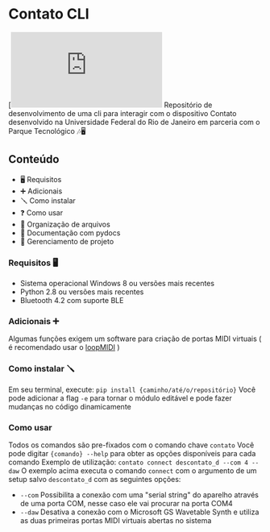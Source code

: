 # Contato CLI
[![en](https://github.com/partitura-encenada/contato_cli/README.md)
Repositório de desenvolvimento de uma cli para interagir com o dispositivo Contato desenvolvido na Universidade Federal do Rio de Janeiro em parceria com o Parque Tecnológico 🎶🖥️ 

## Conteúdo
* 🖥️ Requisitos
* ➕ Adicionais
* 🪛 Como instalar 
* ❓ Como usar
* 📁 Organização de arquivos 
* 📄 Documentação com pydocs
* 📌 Gerenciamento de projeto

### Requisitos 🖥️
* Sistema operacional Windows 8 ou versões mais recentes
* Python 2.8 ou versões mais recentes
* Bluetooth 4.2 com suporte BLE

### Adicionais ➕
Algumas funções exigem um software para criação de portas MIDI virtuais ( é recomendado usar o [loopMIDI](https://www.tobias-erichsen.de/software/loopmidi.html) )

### Como instalar 🪛
Em seu terminal, execute:
`pip install {caminho/até/o/repositório}`
Você pode adicionar a flag `-e` para tornar o módulo editável e pode fazer mudanças no código dinamicamente

### Como usar
Todos os comandos são pre-fixados com o comando chave `contato`
Você pode digitar `{comando} --help` para obter as opções disponíveis para cada comando
Exemplo de utilização:
`contato connect descontato_d --com 4 --daw`
O exemplo acima executa o comando `connect` com o argumento de um setup salvo `descontato_d` com as seguintes opções: 
* `--com` Possibilita a conexão com uma "serial string" do aparelho através de uma porta COM, nesse caso ele vai procurar na porta COM4
* `--daw` Desativa a conexão com o Microsoft GS Wavetable Synth e utiliza as duas primeiras portas MIDI virtuais abertas no sistema


  





